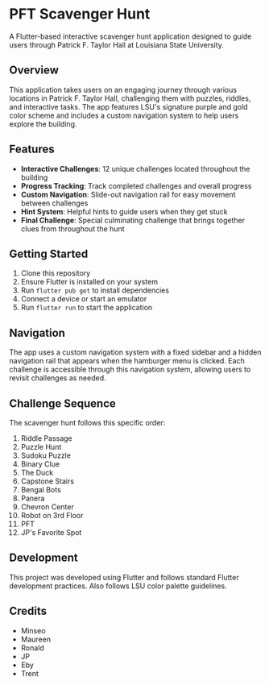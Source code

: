 # PFT Scavenger Hunt

A Flutter-based interactive scavenger hunt application designed to guide users through Patrick F. Taylor Hall at Louisiana State University.

## Overview

This application takes users on an engaging journey through various locations in Patrick F. Taylor Hall, challenging them with puzzles, riddles, and interactive tasks. The app features LSU's signature purple and gold color scheme and includes a custom navigation system to help users explore the building.

## Features

- **Interactive Challenges**: 12 unique challenges located throughout the building
- **Progress Tracking**: Track completed challenges and overall progress
- **Custom Navigation**: Slide-out navigation rail for easy movement between challenges
- **Hint System**: Helpful hints to guide users when they get stuck
- **Final Challenge**: Special culminating challenge that brings together clues from throughout the hunt

## Getting Started

1. Clone this repository
2. Ensure Flutter is installed on your system
3. Run `flutter pub get` to install dependencies
4. Connect a device or start an emulator
5. Run `flutter run` to start the application

## Navigation

The app uses a custom navigation system with a fixed sidebar and a hidden navigation rail that appears when the hamburger menu is clicked. Each challenge is accessible through this navigation system, allowing users to revisit challenges as needed.

## Challenge Sequence

The scavenger hunt follows this specific order:
1. Riddle Passage
2. Puzzle Hunt
3. Sudoku Puzzle
4. Binary Clue
5. The Duck
6. Capstone Stairs
7. Bengal Bots
8. Panera
9. Chevron Center
10. Robot on 3rd Floor
11. PFT
12. JP's Favorite Spot

## Development

This project was developed using Flutter and follows standard Flutter development practices. Also follows LSU color palette guidelines.

## Credits

- Minseo
- Maureen
- Ronald
- JP
- Eby
- Trent

